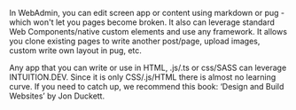 In WebAdmin, you can edit screen app or content using markdown or pug - which won't let you pages become broken. It also can leverage  standard Web Components/native custom elements and use any framework. It allows you clone existing pages to write another post/page, upload images, custom write own layout in pug, etc.

Any app that you can write or use in HTML, .js/.ts or css/SASS can leverage INTUITION.DEV. Since it is only CSS/.js/HTML there is almost no learning curve.  If you need to catch up, we recommend this book: ‘Design and Build Websites’ by Jon Duckett.
